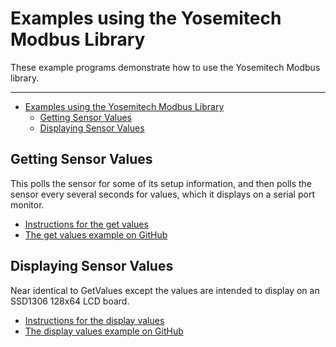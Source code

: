 # Examples using the Yosemitech Modbus Library<!-- {#page_the_examples} -->

These example programs demonstrate how to use the Yosemitech Modbus library.

___

[//]: # ( Start GitHub Only )

- [Examples using the Yosemitech Modbus Library](#examples-using-the-yosemitech-modbus-library)
  - [Getting Sensor Values](#getting-sensor-values)
  - [Displaying Sensor Values](#displaying-sensor-values)

[//]: # ( End GitHub Only )

[//]: # ( @tableofcontents )

[//]: # ( @m_footernavigation )

## Getting Sensor Values<!-- {#examples_get_values} -->

This polls the sensor for some of its setup information, and then polls the sensor every several seconds for values, which it displays on a serial port monitor.

- [Instructions for the get values](https://envirodiy.github.io/YosemitechModbus/example_get_values.html)
- [The get values example on GitHub](https://github.com/EnviroDIY/YosemitechModbus/tree/master/examples/GetValues)

## Displaying Sensor Values<!-- {#examples_display_values} -->

Near identical to GetValues except the values are intended to display on an SSD1306 128x64 LCD board.

- [Instructions for the display values](https://envirodiy.github.io/YosemitechModbus/example_display_values.html)
- [The display values example on GitHub](https://github.com/EnviroDIY/YosemitechModbus/tree/master/examples/DisplayValues)
